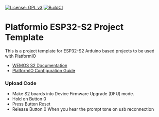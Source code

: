 [![License: GPL v3](https://img.shields.io/badge/License-GPL%20v3-blue.svg)](http://www.gnu.org/licenses/gpl-3.0)   [![BuildCI](https://github.com/NuwanJ/platformio-esp32-project-template/actions/workflows/build.yml/badge.svg)](https://github.com/NuwanJ/platformio-esp32-project-template/actions/workflows/build.yml)

# Platformio ESP32-S2 Project Template

This is a project template for ESP32-S2 Arduino based projects to be used with PlatformIO

- [WEMOS S2 Documentation](https://www.wemos.cc/en/latest/s2/index.html)
- [PlatformIO Configuration Guide](https://docs.platformio.org/en/latest/boards/espressif32/featheresp32-s2.html)

### Upload Code

- Make S2 boards into Device Firmware Upgrade (DFU) mode.
- Hold on Button 0
- Press Button Reset
- Release Button 0 When you hear the prompt tone on usb reconnection